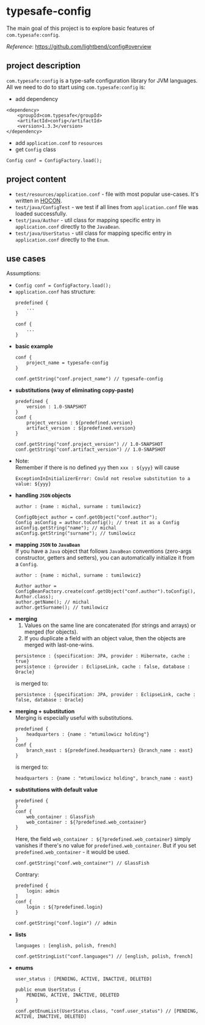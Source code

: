 # typesafe-config
The main goal of this project is to explore basic features of 
`com.typesafe:config`.

_Reference_: https://github.com/lightbend/config#overview
## project description
`com.typesafe:config` is a type-safe configuration library for
JVM languages.  
All we need to do to start using `com.typesafe:config` is:  
* add dependency
```
<dependency>
    <groupId>com.typesafe</groupId>
    <artifactId>config</artifactId>
    <version>1.3.3</version>
</dependency>
```
* add `application.conf` to `resources`  
* get `Config` class
```
Config conf = ConfigFactory.load();
```

## project content
* `test/resources/application.conf` - file with most popular 
use-cases. It's written in [HOCON](https://github.com/lightbend/config#features-of-hocon).  
* `test/java/ConfigTest` - we test if all lines from 
`application.conf` file was loaded successfully.  
* `test/java/Author` - util class for mapping specific entry 
in `application.conf` directly to the `JavaBean`.
* `test/java/UserStatus` - util class for mapping specific entry 
in `application.conf` directly to the `Enum`.

## use cases
Assumptions:  
* `Config conf = ConfigFactory.load();`
* `application.conf` has structure:
    ```
    predefined {
        ...
    }

    conf {
        ...
    }
    ```
* **basic example**
    ```
    conf {
        project_name = typesafe-config
    }
    ```
    ```
    conf.getString("conf.project_name") // typesafe-config
    ```
* **substitutions (way of eliminating copy-paste)**
    ```
    predefined {
        version : 1.0-SNAPSHOT
    }
    conf {
        project_version : ${predefined.version}
        artifact_version : ${predefined.version}
    }
    ```
    ```
    conf.getString("conf.project_version") // 1.0-SNAPSHOT
    conf.getString("conf.artifact_version") // 1.0-SNAPSHOT
    ```
* Note:  
    Remember if there is no defined `yyy` then 
    `xxx : ${yyy}` will cause
    ```
    ExceptionInInitializerError: Could not resolve substitution to a value: ${yyy}
    ```
* **handling `JSON` objects**
    ```
    author : {name : michal, surname : tumilowicz}
    ```
    ```
    ConfigObject author = conf.getObject("conf.author");
    Config asConfig = author.toConfig(); // treat it as a Config
    asConfig.getString("name"); // michal
    asConfig.getString("surname"); // tumilowicz
    ```
* **mapping `JSON` to `JavaBean`**  
If you have a `Java` object that follows `JavaBean` conventions 
(zero-args constructor, getters and setters), you can 
automatically initialize it from a `Config`.
    ```
    author : {name : michal, surname : tumilowicz}
    ```
    ```
    Author author = ConfigBeanFactory.create(conf.getObject("conf.author").toConfig(), Author.class);
    author.getName(); // michal
    author.getSurname(); // tumilowicz
    ```
* **merging**
    1. Values on the same line are concatenated (for strings and arrays) 
    or merged (for objects).
    1. If you duplicate a field with an object value, then the objects 
    are merged with last-one-wins.
    ```
    persistence : {specification: JPA, provider : Hibernate, cache : true}
    persistence : {provider : EclipseLink, cache : false, database : Oracle}
    ```
    is merged to:
    ```
    persistence : {specification: JPA, provider : EclipseLink, cache : false, database : Oracle}
    ```
* **merging + substitution**  
Merging is especially useful with substitutions.
    ```
    predefined {
        headquarters : {name : "mtumilowicz holding"}
    }
    conf {
        branch_east : ${predefined.headquarters} {branch_name : east}
    }
    ```
    is merged to:
    ```
    headquarters : {name : "mtumilowicz holding", branch_name : east}
    ```
* **substitutions with default value**
    ```
    predefined {
    }
    conf {
        web_container : GlassFish
        web_container : ${?predefined.web_container}
    }
    ```
    Here, the field `web_container : ${?predefined.web_container}` 
    simply vanishes if there's no value for `predefined.web_container`. 
    But if you set `predefined.web_container` - it would be used.
    ```
    conf.getString("conf.web_container") // GlassFish
    ```
    Contrary:
    ```
    predefined {
        login: admin
    ]
    conf {
        login : ${?predefined.login}
    }
    ```
    ```
    conf.getString("conf.login") // admin
    ```
* **lists**
    ```
    languages : [english, polish, french]
    ```
    ```
    conf.getStringList("conf.languages") // [english, polish, french]
    ```
* **enums**
    ```
    user_status : [PENDING, ACTIVE, INACTIVE, DELETED]
    ```
    ```
    public enum UserStatus {
        PENDING, ACTIVE, INACTIVE, DELETED
    }
    ```
    ```
    conf.getEnumList(UserStatus.class, "conf.user_status") // [PENDING, ACTIVE, INACTIVE, DELETED]
    ```